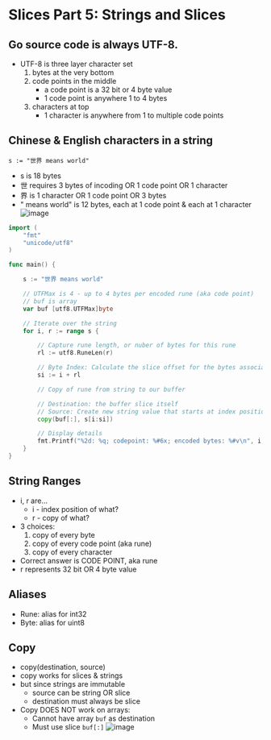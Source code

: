 # Slices Part 5: Strings and Slices
## Go source code is always UTF-8.
* UTF-8 is three layer character set 
    1. bytes at the very bottom
    1. code points in the middle
        - a code point is a 32 bit or 4 byte value
        - 1 code point is anywhere 1 to 4 bytes
    1. characters at top
        - 1 character is anywhere from 1 to multiple code points

## Chinese & English characters in a string
`s := "世界 means world"`
* s is 18 bytes
* 世 requires 3 bytes of incoding OR 1 code point OR 1 character
* 界 is 1 character OR 1 code point OR 3 bytes
* " means world" is 12 bytes, each at 1 code point & each at 1 character
![image](https://user-images.githubusercontent.com/11031915/65809094-af461e80-e167-11e9-833b-854326cd8e94.png)


```go
import (
    "fmt"
    "unicode/utf8"
)

func main() {

    s := "世界 means world"

    // UTFMax is 4 - up to 4 bytes per encoded rune (aka code point)
    // buf is array
    var buf [utf8.UTFMax]byte

    // Iterate over the string
    for i, r := range s {

        // Capture rune length, or nuber of bytes for this rune
        rl := utf8.RuneLen(r)

        // Byte Index: Calculate the slice offset for the bytes associated with this rune
        si := i + rl

        // Copy of rune from string to our buffer

        // Destination: the buffer slice itself
        // Source: Create new string value that starts at index position i and goes for rl (3 bytes for the Chinese characters, 1 byte for each english char)
        copy(buf[:], s[i:si])

        // Display details
		fmt.Printf("%2d: %q; codepoint: %#6x; encoded bytes: %#v\n", i, r, r, buf[:rl])
    }
}
```

## String Ranges
* i, r are...
    * i - index position of what?
    * r - copy of what? 
* 3 choices: 
    1. copy of every byte
    1. copy of every code point (aka rune)
    1. copy of every character
* Correct answer is CODE POINT, aka rune
* r represents 32 bit OR 4 byte value

## Aliases
* Rune: alias for int32
* Byte: alias for uint8

## Copy 
* copy(destination, source)
* copy works for slices & strings
* but since strings are immutable
    * source can be string OR slice
    * destination must always be slice 
* Copy DOES NOT work on arrays:
    * Cannot have array `buf` as destination
    * Must use slice `buf[:]`
![image](https://user-images.githubusercontent.com/11031915/65809103-c1c05800-e167-11e9-89e6-29fb9c7f4658.png)
